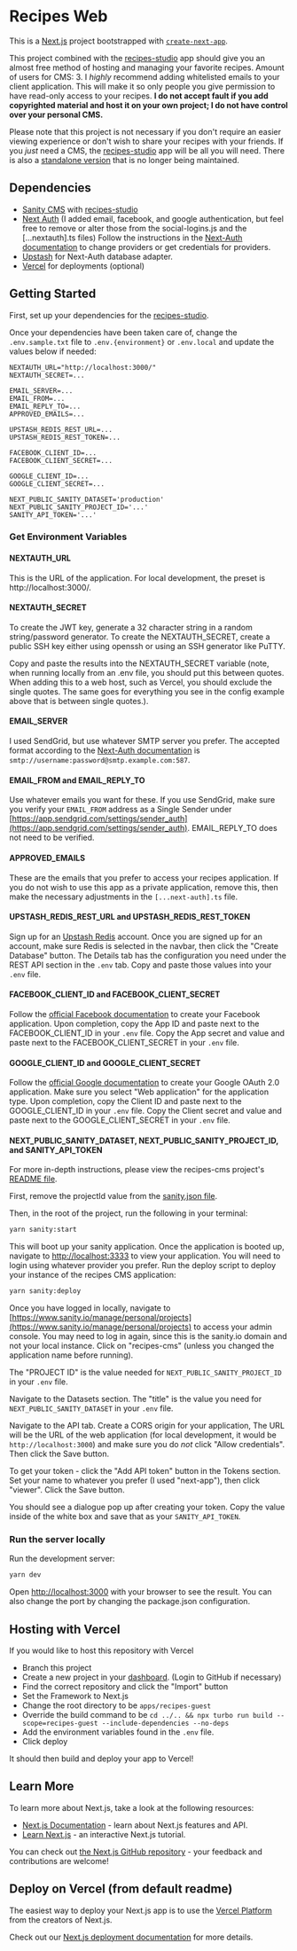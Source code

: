# Recipes Web

This is a [Next.js](https://nextjs.org/) project bootstrapped with [`create-next-app`](https://github.com/vercel/next.js/tree/canary/packages/create-next-app).

This project combined with the [recipes-studio](https://github.com/AJax2012/gardner-web-tech/tree/main/apps/recipes-cms) app should give you an almost free method of hosting and managing your favorite recipes. Amount of users for CMS: 3. I _highly_ recommend adding whitelisted emails to your client application. This will make it so only people you give permission to have read-only access to your recipes. **I do not accept fault if you add copyrighted material and host it on your own project; I do not have control over your personal CMS.**

Please note that this project is not necessary if you don't require an easier viewing experience or don't wish to share your recipes with your friends. If you _just_ need a CMS, the [recipes-studio](https://github.com/AJax2012/gardner-web-tech/tree/main/apps/recipes-cms) app will be all you will need. There is also a [standalone version](https://github.com/ajax2012/recipes-studio) that is no longer being maintained.

## Dependencies

- [Sanity CMS](https://sanity.io) with [recipes-studio](https://github.com/AJax2012/gardner-web-tech/tree/main/apps/recipes-cms)
- [Next Auth](https://next-auth.js.org) (I added email, facebook, and google authentication, but feel free to remove or alter those from the social-logins.js and the [...nextauth].ts files) Follow the instructions in the [Next-Auth documentation](https://next-auth.js.org/getting-started/introduction) to change providers or get credentials for providers.
- [Upstash](https://upstash.com) for Next-Auth database adapter.
- [Vercel](https://vercel.com) for deployments (optional)

## Getting Started

First, set up your dependencies for the [recipes-studio](https://github.com/AJax2012/gardner-web-tech/tree/main/apps/recipes-cms).

Once your dependencies have been taken care of, change the `.env.sample.txt` file to `.env.{environment}` or `.env.local` and update the values below if needed:

```env
NEXTAUTH_URL="http://localhost:3000/"
NEXTAUTH_SECRET=...

EMAIL_SERVER=...
EMAIL_FROM=...
EMAIL_REPLY_TO=...
APPROVED_EMAILS=...

UPSTASH_REDIS_REST_URL=...
UPSTASH_REDIS_REST_TOKEN=...

FACEBOOK_CLIENT_ID=...
FACEBOOK_CLIENT_SECRET=...

GOOGLE_CLIENT_ID=...
GOOGLE_CLIENT_SECRET=...

NEXT_PUBLIC_SANITY_DATASET='production'
NEXT_PUBLIC_SANITY_PROJECT_ID='...'
SANITY_API_TOKEN='...'
```

### Get Environment Variables

#### NEXTAUTH_URL

This is the URL of the application. For local development, the preset is http://localhost:3000/.

#### NEXTAUTH_SECRET

To create the JWT key, generate a 32 character string in a random string/password generator. To create the NEXTAUTH_SECRET, create a public SSH key either using openssh or using an SSH generator like PuTTY.

Copy and paste the results into the NEXTAUTH_SECRET variable (note, when running locally from an .env file, you should put this between quotes. When adding this to a web host, such as Vercel, you should exclude the single quotes. The same goes for everything you see in the config example above that is between single quotes.).

#### EMAIL_SERVER

I used SendGrid, but use whatever SMTP server you prefer. The accepted format according to the [Next-Auth documentation](https://next-auth.js.org/providers/email#configuration) is `smtp://username:password@smtp.example.com:587`.

#### EMAIL_FROM and EMAIL_REPLY_TO

Use whatever emails you want for these. If you use SendGrid, make sure you verify your `EMAIL_FROM` address as a Single Sender under [https://app.sendgrid.com/settings/sender_auth](https://app.sendgrid.com/settings/sender_auth). EMAIL_REPLY_TO does not need to be verified.

#### APPROVED_EMAILS

These are the emails that you prefer to access your recipes application. If you do not wish to use this app as a private application, remove this, then make the necessary adjustments in the `[...next-auth].ts` file.

#### UPSTASH_REDIS_REST_URL and UPSTASH_REDIS_REST_TOKEN

Sign up for an [Upstash Redis](https://console.upstash.com/login) account. Once you are signed up for an account, make sure Redis is selected in the navbar, then click the "Create Database" button. The Details tab has the configuration you need under the REST API section in the `.env` tab. Copy and paste those values into your `.env` file.

#### FACEBOOK_CLIENT_ID and FACEBOOK_CLIENT_SECRET

Follow the [official Facebook documentation](https://developers.facebook.com/docs/development/create-an-app/) to create your Facebook application. Upon completion, copy the App ID and paste next to the FACEBOOK_CLIENT_ID in your `.env` file. Copy the App secret and value and paste next to the FACEBOOK_CLIENT_SECRET in your `.env` file.

#### GOOGLE_CLIENT_ID and GOOGLE_CLIENT_SECRET

Follow the [official Google documentation](https://developers.google.com/identity/protocols/oauth2) to create your Google OAuth 2.0 application. Make sure you select "Web application" for the application type. Upon completion, copy the Client ID and paste next to the GOOGLE_CLIENT_ID in your `.env` file. Copy the Client secret and value and paste next to the GOOGLE_CLIENT_SECRET in your `.env` file.

#### NEXT_PUBLIC_SANITY_DATASET, NEXT_PUBLIC_SANITY_PROJECT_ID, and SANITY_API_TOKEN

For more in-depth instructions, please view the recipes-cms project's [README file](https://github.com/AJax2012/gardner-web-tech/tree/main/apps/recipes-cms).

First, remove the projectId value from the [sanity.json file](https://github.com/AJax2012/gardner-web-tech/blob/main/apps/recipes-cms/sanity.json).

Then, in the root of the project, run the following in your terminal:

```sh
yarn sanity:start
```

This will boot up your sanity application. Once the application is booted up, navigate to [http://localhost:3333](http://localhost:3333) to view your application. You will need to login using whatever provider you prefer. Run the deploy script to deploy your instance of the recipes CMS application:

```sh
yarn sanity:deploy
```

Once you have logged in locally, navigate to [https://www.sanity.io/manage/personal/projects](https://www.sanity.io/manage/personal/projects) to access your admin console. You may need to log in again, since this is the sanity.io domain and not your local instance. Click on "recipes-cms" (unless you changed the application name before running).

The "PROJECT ID" is the value needed for `NEXT_PUBLIC_SANITY_PROJECT_ID` in your `.env` file.

Navigate to the Datasets section. The "title" is the value you need for `NEXT_PUBLIC_SANITY_DATASET` in your `.env` file.

Navigate to the API tab. Create a CORS origin for your application, The URL will be the URL of the web application (for local development, it would be `http://localhost:3000`) and make sure you do _not_ click "Allow credentials". Then click the Save button.

To get your token - click the "Add API token" button in the Tokens section. Set your name to whatever you prefer (I used "next-app"), then click "viewer". Click the Save button.

You should see a dialogue pop up after creating your token. Copy the value inside of the white box and save that as your `SANITY_API_TOKEN`.

### Run the server locally

Run the development server:

```sh
yarn dev
```

Open [http://localhost:3000](http://localhost:3000) with your browser to see the result. You can also change the port by changing the package.json configuration.

## Hosting with Vercel

If you would like to host this repository with Vercel

- Branch this project
- Create a new project in your [dashboard](https://vercel.com/dashboard). (Login to GitHub if necessary)
- Find the correct repository and click the "Import" button
- Set the Framework to Next.js
- Change the root directory to be `apps/recipes-guest`
- Override the build command to be `cd ../.. && npx turbo run build --scope=recipes-guest --include-dependencies --no-deps`
- Add the environment variables found in the `.env` file.
- Click deploy

It should then build and deploy your app to Vercel!

## Learn More

To learn more about Next.js, take a look at the following resources:

- [Next.js Documentation](https://nextjs.org/docs) - learn about Next.js features and API.
- [Learn Next.js](https://nextjs.org/learn) - an interactive Next.js tutorial.

You can check out [the Next.js GitHub repository](https://github.com/vercel/next.js/) - your feedback and contributions are welcome!

## Deploy on Vercel (from default readme)

The easiest way to deploy your Next.js app is to use the [Vercel Platform](https://vercel.com/new?utm_medium=default-template&filter=next.js&utm_source=create-next-app&utm_campaign=create-next-app-readme) from the creators of Next.js.

Check out our [Next.js deployment documentation](https://nextjs.org/docs/deployment) for more details.
